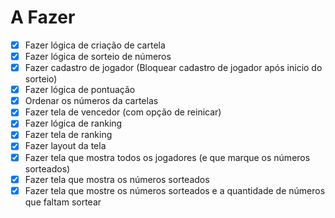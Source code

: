 # A Fazer

- [x] Fazer lógica de criação de cartela
- [x] Fazer lógica de sorteio de números
- [x] Fazer cadastro de jogador (Bloquear cadastro de jogador após inicio do sorteio)
- [x] Fazer lógica de pontuação
- [x] Ordenar os números da cartelas
- [x] Fazer tela de vencedor (com opção de reinicar)
- [x] Fazer lógica de ranking
- [x] Fazer tela de ranking
- [x] Fazer layout da tela
- [x] Fazer tela que mostra todos os jogadores (e que marque os números sorteados) 
- [x] Fazer tela que mostra os números sorteados
- [x] Fazer tela que mostre os números sorteados e a quantidade de números que faltam sortear
